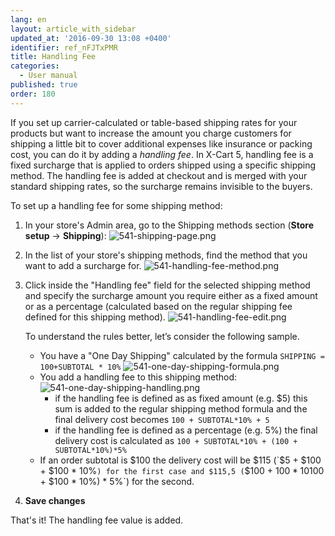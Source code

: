 ```yaml
---
lang: en
layout: article_with_sidebar
updated_at: '2016-09-30 13:08 +0400'
identifier: ref_nFJTxPMR
title: Handling Fee
categories:
  - User manual
published: true
order: 180
---
```

If you set up carrier-calculated or table-based shipping rates for your products but want to increase the amount you charge customers for shipping a little bit to cover additional expenses like insurance or packing cost, you can do it by adding a _handling fee_. In X-Cart 5, handling fee is a fixed surcharge that is applied to orders shipped using a specific shipping method. The handling fee is added at checkout and is merged with your standard shipping rates, so the surcharge remains invisible to the buyers.

To set up a handling fee for some shipping method:

1. In your store's Admin area, go to the Shipping methods section (**Store setup** -> **Shipping**):
   ![541-shipping-page.png]({{site.baseurl}}/attachments/ref_nFJTxPMR/541-shipping-page.png)
2. In the list of your store's shipping methods, find the method that you want to add a surcharge for.
   ![541-handling-fee-method.png]({{site.baseurl}}/attachments/ref_nFJTxPMR/541-handling-fee-method.png)

3. Click inside the "Handling fee" field for the selected shipping method and specify the surcharge amount you require either as a fixed amount or as a percentage (calculated based on the regular shipping fee defined for this shipping method).
   ![541-handling-fee-edit.png]({{site.baseurl}}/attachments/ref_nFJTxPMR/541-handling-fee-edit.png)
   
   To understand the rules better, let’s consider the following sample.
   
   * You have a "One Day Shipping" calculated by the formula `SHIPPING = 100+SUBTOTAL * 10%`
     ![541-one-day-shipping-formula.png]({{site.baseurl}}/attachments/ref_nFJTxPMR/541-one-day-shipping-formula.png)
   * You add a handling fee to this shipping method:
     ![541-one-day-shipping-handling.png]({{site.baseurl}}/attachments/ref_nFJTxPMR/541-one-day-shipping-handling.png)
     * if the handling fee is defined as as fixed amount (e.g. $5) this sum is added to the regular shipping method formula and the final delivery cost becomes `100 + SUBTOTAL*10% + 5`
     * if the handling fee is defined as a percentage (e.g. 5%) the final delivery cost is calculated as `100 + SUBTOTAL*10% + (100 + SUBTOTAL*10%)*5%`
    * If an order subtotal is $100 the delivery cost will be $115 (`$5 + $100 + $100 * 10%`) for the first case and $115,5 (`$100 + $100 * 10% + ($100 + $100 * 10%) * 5%`) for the second.

   
4.  **Save changes** 


That's it! The handling fee value is added.
